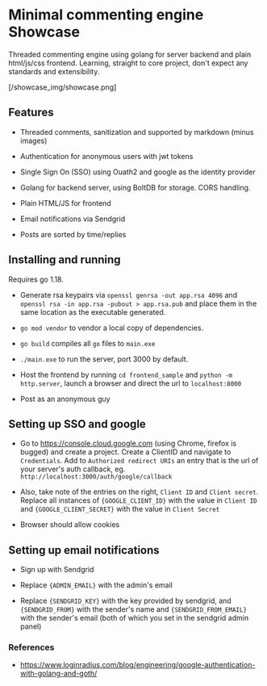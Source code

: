 # Minimal commenting engine Showcase

Threaded commenting engine using golang for server backend and plain html/js/css frontend. Learning, straight to core project, don't expect any standards and extensibility.

[/showcase_img/showcase.png]

## Features

- Threaded comments, sanitization and supported by markdown (minus images)

- Authentication for anonymous users with jwt tokens

- Single Sign On (SSO) using Ouath2 and google as the identity provider

- Golang for backend server, using BoltDB for storage. CORS handling.

- Plain HTML/JS for frontend

- Email notifications via Sendgrid

- Posts are sorted by time/replies

## Installing and running

Requires go 1.18.

- Generate rsa keypairs via `openssl genrsa -out app.rsa 4096` and `openssl rsa -in app.rsa -pubout > app.rsa.pub` and place them in the same location as the executable generated.

- `go mod vendor` to vendor a local copy of dependencies.

- `go build` compiles all `go` files to `main.exe` 

- `./main.exe` to run the server, port 3000 by default.

- Host the frontend by running `cd frontend_sample` and `python -m http.server`, launch a browser and direct the url to `localhost:8000`

- Post as an anonymous guy

## Setting up SSO and google

- Go to https://console.cloud.google.com (using Chrome, firefox is bugged) and create a project. Create a ClientID and navigate to `Credentials`. Add to `Authorized redirect URIs` an entry that is the url of your server's auth callback, eg. `http://localhost:3000/auth/google/callback`

- Also, take note of the entries on the right, `Client ID` and `Client secret`. Replace all instances of `{GOOGLE_CLIENT_ID}` with the value in `Client ID` and `{GOOGLE_CLIENT_SECRET}` with the value in `Client Secret`

- Browser should allow cookies

## Setting up email notifications

- Sign up with Sendgrid

- Replace `{ADMIN_EMAIL}` with the admin's email

- Replace `{SENDGRID_KEY}` with the key provided by sendgrid, and `{SENDGRID_FROM}` with the sender's name  and `{SENDGRID_FROM_EMAIL}` with the sender's email (both of which you set in the sendgrid admin panel)

### References

- https://www.loginradius.com/blog/engineering/google-authentication-with-golang-and-goth/

